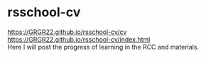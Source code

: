 # rsschool-cv  
https://GRGR22.github.io/rsschool-cv/cv    
https://GRGR22.github.io/rsschool-cv/index.html   
Here I will post the progress of learning in the RCC and materials.
